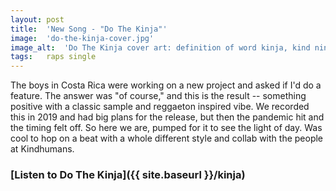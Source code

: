 ```yaml
---
layout: post
title:  'New Song - "Do The Kinja"'
image:  'do-the-kinja-cover.jpg'
image_alt:  'Do The Kinja cover art: definition of word kinja, kind ninja'
tags:   raps single 
---
```


The boys in Costa Rica were working on a new project and asked if I'd do a feature. The answer was "of course," and this is the result -- something positive with a classic sample and reggaeton inspired vibe. We recorded this in 2019 and had big plans for the release, but then the pandemic hit and the timing felt off. So here we are, pumped for it to see the light of day. Was cool to hop on a beat with a whole different style and collab with the people at Kindhumans.

### [Listen to Do The Kinja]({{ site.baseurl }}/kinja)